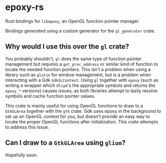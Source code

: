 # epoxy-rs

Rust bindings for `libepoxy`, an OpenGL function pointer manager.

Bindings generated using a custom generator for the `gl_generator` crate.

## Why would I use this over the `gl` crate?

You probably shouldn't, `gl` does the same type of function pointer management
but requires a `get_proc_address` or similar kind of function to locate the
needed function pointers. This isn't a problem when using a library such as
`glutin` for window management, but is a problem when interacting with a Gdk
`GdkGLContext`. Using `gl` together with `epoxy` (such as writing a wrapper
which `dlsym`'s the appropriate symbols and returns the `epoxy_*` versions)
causes issues, as both libraries attempt to lazily resolve symbols and cache
function pointer values.

This crate is mainly useful for using OpenGL functions to draw to a `GtkGLArea`
together with the `gtk` crate. Gdk uses epoxy in the background to set up an
OpenGL context for you, but doesn't provide an easy way to locate the proper
OpenGL functions after initialization. This crate attempts to address this
issue.

## Can I draw to a `GtkGLArea` using `glium`?

Hopefully soon.
